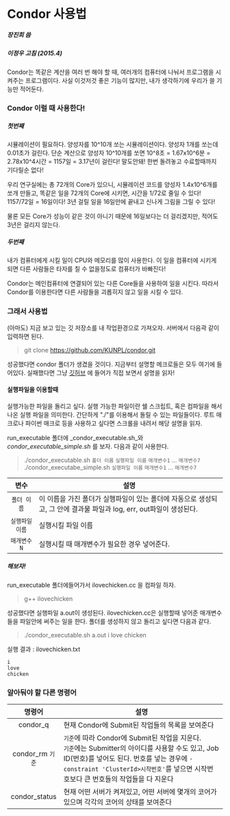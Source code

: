 Condor 사용법
===========
##### 장진희 씀
##### 이정우 고침 (2015.4)

Condor는 똑같은 계산을 여러 번 해야 할 때, 여러개의 컴퓨터에 나눠서 프로그램을 시켜주는 프로그램이다.
사실 이것저것 좋은 기능이 많지만, 내가 생각하기에 우리가 쓸 기능만 적어둔다.

### Condor 이럴 때 사용한다!

##### 첫번째

시뮬레이션이 필요하다. 양성자를 10^10개 쏘는 시뮬레이션이다. 양성자 1개를 쏘는데 0.01초가 걸린다.
단순 계산으로 양성자 10^10개를 쏘면 10^8초 = 1.67x10^6분 = 2.78x10^4시간 = 1157일 = 3.17년이 걸린다! 말도안돼! 한번 돌려놓고 수료할때까지 기다릴순 없다!

우리 연구실에는 총 72개의 Core가 있으니, 시뮬레이션 코드를 양성자 1.4x10^6개를 쏘개 만들고, 똑같은 일을 72개의 Core에 시키면, 시간을 1/72로 줄일 수 있다! 1157/72일 = 16일이다! 3년 걸릴 일을 16일만에 끝내고 신나게 그림을 그릴 수 있다!

물론 모든 Core가 성능이 같은 것이 아니기 때문에 16일보다는 더 걸리겠지만, 적어도 3년은 걸리지 않는다.

##### 두번째

내가 컴퓨터에게 시킬 일이 CPU와 메모리를 많이 사용한다. 이 일을 컴퓨터에 시키게 되면 다른 사람들은 타자를 칠 수 없을정도로 컴퓨터가 바빠진다!

Condor는 메인컴퓨터에 연결되어 있는 다른 Core들을 사용하여 일을 시킨다. 따라서 Condor를 이용한다면 다른 사람들을 괴롭히지 않고 일을 시킬 수 있다.

### 그래서 사용법

(아마도) 지금 보고 있는 깃 저장소를 내 작업환경으로 가져오자. 서버에서 다음곽 같이 입력하면 된다.

> git clone https://github.com/KUNPL/condor.git

성공했다면 condor 폴더가 생겼을 것이다. 지금부터 설명할 메크로들은 모두 여기에 들어있다. 실패했다면 그냥 [깃허브](https://github.com/KUNPL/condor) 에 들어가 직접 보면서 설명을 읽자!

#### 실행파일을 이용할때

실행가능한 파일을 돌리고 싶다. 실행 가능한 파일이란 쉘 스크립트, 혹은 컴파일을 해서 나온 실행 파일을 의미한다. 간단하게 "./"를 이용해서 돌릴 수 있는 파일들이다. 루트 매크로나 파이썬 매크로 등을 사용하고 싶다면 스크롤을 내려서 해당 설명을 읽자. 

run_executable 폴더에 _condor_executable.sh_와 _condor_executable_simple.sh_ 를 보자. 다음과 같이 사용한다.
> ./condor_executable.sh `폴더 이름` `실행파일 이름` `매개변수1` ... `매개변수7` 
> ./condor_executabe_simple.sh `실행파일 이름` `매개변수1` ... `매개변수7`

|변수|설명|
|:--:|----|
|`폴더 이름`| 이 이름을 가진 폴더가 실행파일이 있는 폴더에 자동으로 생성되고, 그 안에 결과물 파일과 log, err, out파일이 생성된다.|
|`실행파일 이름`|실행시킬 파일 이름|
|`매개변수N`|실행시킬 때 매개변수가 필요한 경우 넣어준다.|

##### 해보자!
run_executable 폴더에들어가서 ilovechicken.cc 을 컴파일 하자.
> g++ ilovechicken 

성공했다면 실행파일 a.out이 생성된다. ilovechicken.cc은 실행할때 넣어준 매개변수들을 파일안에 써주는 일을 한다. 폴더를 생성하지 않고 돌리고 싶다면 다음과 같다.
> ./condor_executable.sh a.out i love chicken

실행 결과 : ilovechicken.txt

	i
	love
	chicken


### 알아둬야 할 다른 명령어
|명령어|설명|
|:----:|----|
|condor_q|현재 Condor에 Submit된 작업들의 목록을 보여준다|
|condor_rm&nbsp;`기준`|`기준`에 따라 Condor에 Submit된 작업을 지운다. <br> `기준`에는 Submitter의 아이디를 사용할 수도 있고, Job ID(번호)를 넣어도 된다. 번호를 넣는 경우에 `-constraint 'ClusterId>시작번호'`를 넣으면 시작번호보다 큰 번호들의 작업들을 다 지운다|
|condor_status|현재 어떤 서버가 켜져있고, 어떤 서버에 몇개의 코어가 있으며 각각의 코어의 상태를 보여준다|

